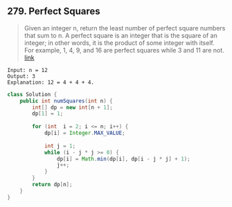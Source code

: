## 279. Perfect Squares
> Given an integer n, return the least number of perfect square numbers that sum to n. A perfect square is an integer that is the square of an integer; in other words, it is the product of some integer with itself. For example, 1, 4, 9, and 16 are perfect squares while 3 and 11 are not. [link](https://leetcode.com/problems/perfect-squares/)
```
Input: n = 12
Output: 3
Explanation: 12 = 4 + 4 + 4.
```
```java
class Solution {
    public int numSquares(int n) {
        int[] dp = new int[n + 1];
        dp[1] = 1;
        
        for (int  i = 2; i <= n; i++) {
            dp[i] = Integer.MAX_VALUE;
            
            int j = 1;
            while (i - j * j >= 0) {
                dp[i] = Math.min(dp[i], dp[i - j * j] + 1);
                j++;
            }
        }
        return dp[n];
    }
}
```
